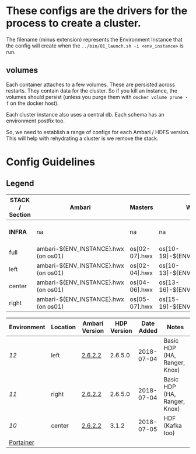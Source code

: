 # These configs are the drivers for the process to create a cluster.

The filename (minus extension) represents the Environment Instance that the config will create when the `../bin/01_launch.sh -i <env_instance>` is run.

## volumes

Each container attaches to a few volumes.  These are persisted across restarts.  They contain data for the cluster.  So if you kill an instance, the volumes should persist (unless you purge them with `docker volume prune -f` on the docker host).

Each cluster instance also uses a central db.  Each schema has an environment postfix too.

So, we need to establish a range of configs for each Ambari / HDFS version.  This will help with rehydrating a cluster is we remove the stack.

# Config Guidelines

## Legend
**STACK** / Section | Ambari | Masters | Workers | DB | Repo
--|---|---|---|---|--
**INFRA** | na | na | na | db.hwx (on os01) | repo.hwx (on os04)
full  | ambari-${ENV_INSTANCE}.hwx (on os01)  | os[02-07].hwx | os[10-19]-${ENV_INSTANCE}.hwx  | db.hwx  | repo.hwx
left  | ambari-${ENV_INSTANCE}.hwx (on os01)  | os[02-04].hwx | os[10-13]-${ENV_INSTANCE}.hwx  | db.hwx  | repo.hwx
center  | ambari-${ENV_INSTANCE}.hwx (on os01)  | os[04-06].hwx | os[13-16]-${ENV_INSTANCE}.hwx  | db.hwx  | repo.hwx
right  | ambari-${ENV_INSTANCE}.hwx (on os01)  | os[05-07].hwx | os[15-19]-${ENV_INSTANCE}.hwx  | db.hwx  | repo.hwx

Environment  | Location  | Ambari Version  | HDP Version | Date Added | Notes
--|---|---|---|---|--
*12* | left  | [2.6.2.2](http://ambari-12.hwx:8080) | 2.6.5.0 | 2018-07-04 | Basic HDP (HA, Ranger, Knox)
*11* | right |  [2.6.2.2](http://ambari-11.hwx:8080) | 2.6.5.0 | 2018-07-04 | Basic HDP (HA, Ranger, Knox)
*10* | center | [2.6.2.2](http://ambari-10.hwx:8080) | 3.1.2 | 2018-07-05 | HDF (Kafka too)
[Portainer](http://os01.streever.local:9000)  |   |   |   |   |
